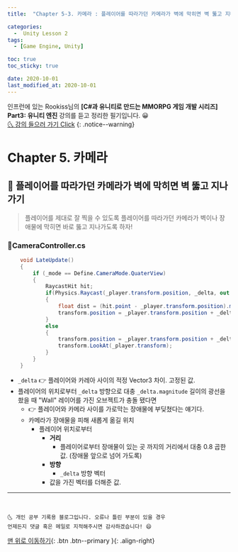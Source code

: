 ```yaml
---
title:  "Chapter 5-3. 카메라 : 플레이어를 따라가던 카메라가 벽에 막히면 벽 뚫고 지나가기" 

categories:
  -  Unity Lesson 2
tags:
  - [Game Engine, Unity]

toc: true
toc_sticky: true

date: 2020-10-01
last_modified_at: 2020-10-01
---
```


인프런에 있는 Rookiss님의 **[C#과 유니티로 만드는 MMORPG 게임 개발 시리즈] Part3: 유니티 엔진** 강의를 듣고 정리한 필기입니다. 😀  
[🌜 강의 들으러 가기 Click](https://www.inflearn.com/course/MMORPG-유니티)
{: .notice--warning}

# Chapter 5. 카메라

## 🚖 플레이어를 따라가던 카메라가 벽에 막히면 벽 뚫고 지나가기

> 플레이어를 제대로 잘 찍을 수 있도록 플레이어를 따라가던 카메라가 벽이나 장애물에 막히면 바로 뚫고 지나가도록 하자!

### 📜CameraController.cs

```c#
    void LateUpdate()
    {
        if (_mode == Define.CameraMode.QuaterView)
        {
            RaycastHit hit;
            if(Physics.Raycast(_player.transform.position, _delta, out hit, _delta.magnitude, LayerMask.GetMask("Wall")))
            {
                float dist = (hit.point - _player.transform.position).magnitude * 0.8f;
                transform.position = _player.transform.position + _delta.normalized * dist;
            }
            else
            {
                transform.position = _player.transform.position + _delta;
                transform.LookAt(_player.transform);
            }
        }
    }
```

- `_delta` 👉 플레이어와 카레아 사이의 적정 Vector3 차이. 고정된 값.
- 플레이어의 위치로부터 `_delta` 방향으로 대충 `_delta.magnitude` 길이의 광선을 쐈을 때 "Wall" 레이어를 가진 오브젝트가 충돌 됐다면
  - 👉 플레이어와 카메라 사이를 가로막는 장애물에 부딪쳤다는 얘기다.
  - 카메라가 장애물을 피해 새롭게 옮길 위치 
    - 플레이어 위치로부터
      - **거리**
        - 플레이어로부터 장애물이 있는 곳 까지의 거리에서 대충 0.8 곱한 값. (장애물 앞으로 넘어 가도록)
      - **방향**
        - `_delta` 방향 벡터
      - 값을 가진 벡터를 더해준 값.


***
<br>

    🌜 개인 공부 기록용 블로그입니다. 오류나 틀린 부분이 있을 경우 
    언제든지 댓글 혹은 메일로 지적해주시면 감사하겠습니다! 😄

[맨 위로 이동하기](#){: .btn .btn--primary }{: .align-right}